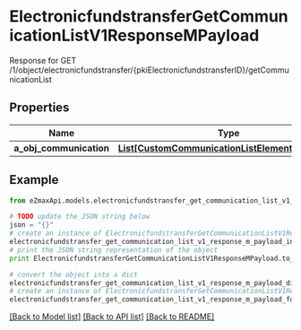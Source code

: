 # ElectronicfundstransferGetCommunicationListV1ResponseMPayload

Response for GET /1/object/electronicfundstransfer/{pkiElectronicfundstransferID}/getCommunicationList

## Properties
Name | Type | Description | Notes
------------ | ------------- | ------------- | -------------
**a_obj_communication** | [**List[CustomCommunicationListElementResponse]**](CustomCommunicationListElementResponse.md) |  | 

## Example

```python
from eZmaxApi.models.electronicfundstransfer_get_communication_list_v1_response_m_payload import ElectronicfundstransferGetCommunicationListV1ResponseMPayload

# TODO update the JSON string below
json = "{}"
# create an instance of ElectronicfundstransferGetCommunicationListV1ResponseMPayload from a JSON string
electronicfundstransfer_get_communication_list_v1_response_m_payload_instance = ElectronicfundstransferGetCommunicationListV1ResponseMPayload.from_json(json)
# print the JSON string representation of the object
print ElectronicfundstransferGetCommunicationListV1ResponseMPayload.to_json()

# convert the object into a dict
electronicfundstransfer_get_communication_list_v1_response_m_payload_dict = electronicfundstransfer_get_communication_list_v1_response_m_payload_instance.to_dict()
# create an instance of ElectronicfundstransferGetCommunicationListV1ResponseMPayload from a dict
electronicfundstransfer_get_communication_list_v1_response_m_payload_form_dict = electronicfundstransfer_get_communication_list_v1_response_m_payload.from_dict(electronicfundstransfer_get_communication_list_v1_response_m_payload_dict)
```
[[Back to Model list]](../README.md#documentation-for-models) [[Back to API list]](../README.md#documentation-for-api-endpoints) [[Back to README]](../README.md)


